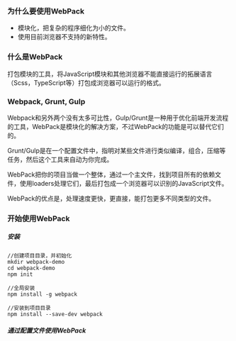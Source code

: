 ### 为什么要使用WebPack 

- 模块化，把复杂的程序细化为小的文件。
- 使用目前浏览器不支持的新特性。

### 什么是WebPack

打包模块的工具，将JavaScript模块和其他浏览器不能直接运行的拓展语言（Scss，TypeScript等）打包成浏览器可以运行的格式。

### Webpack, Grunt, Gulp

Webpack和另外两个没有太多可比性，Gulp/Grunt是一种用于优化前端开发流程的工具，WebPack是模块化的解决方案，不过WebPack的功能是可以替代它们的。

Grunt/Gulp是在一个配置文件中，指明对某些文件进行类似编译，组合，压缩等任务，然后这个工具来自动为你完成。

WebPack把你的项目当做一个整体，通过一个主文件，找到项目所有的依赖文件，使用loaders处理它们，最后打包成一个浏览器可以识别的JavaScript文件。

WebPack的优点是，处理速度更快，更直接，能打包更多不同类型的文件。

### 开始使用WebPack

##### 安装
	//创建项目目录，并初始化
	mkdir webpack-demo
	cd webpack-demo
	npm init

	//全局安装
	npm install -g webpack

	//安装到项目目录
	npm install --save-dev webpack

##### 通过配置文件使用WebPack





